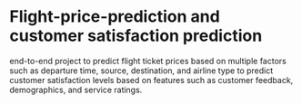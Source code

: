 # Flight-price-prediction and customer satisfaction prediction
 end-to-end project to predict flight ticket prices based on multiple factors such as  departure time, source, destination, and airline type to predict customer satisfaction levels based on features such as 
customer feedback, demographics, and service ratings.
